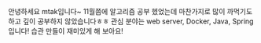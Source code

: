 안녕하세요 mtak입니다~
11월쯤에 알고리즘  공부 헸었는데 마찬가지로 많이 까먹기도 하고 깊이 공부하지 않았습니다ㅎㅎ
관심 분야는 web server, Docker, Java, Spring입니다! 
습관 만들이 재미있게 해 보아요!